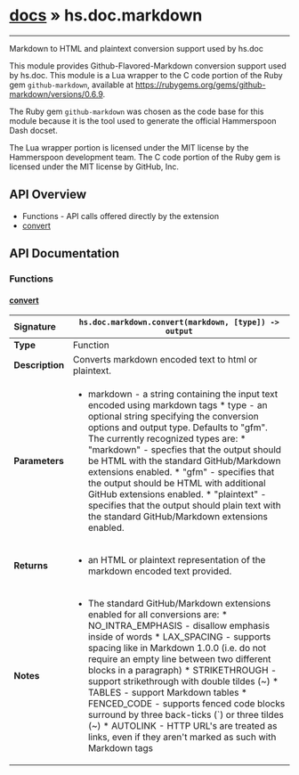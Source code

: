 # [docs](index.md) » hs.doc.markdown
---

Markdown to HTML and plaintext conversion support used by hs.doc

This module provides Github-Flavored-Markdown conversion support used by hs.doc.  This module is a Lua wrapper to the C code portion of the Ruby gem `github-markdown`, available at https://rubygems.org/gems/github-markdown/versions/0.6.9.

The Ruby gem `github-markdown` was chosen as the code base for this module because it is the tool used to generate the official Hammerspoon Dash docset.

The Lua wrapper portion is licensed under the MIT license by the Hammerspoon development team.  The C code portion of the Ruby gem is licensed under the MIT license by GitHub, Inc.

## API Overview
* Functions - API calls offered directly by the extension
 * [convert](#convert)

## API Documentation

### Functions

#### [convert](#convert)
| <span style="float: left;">**Signature**</span> | <span style="float: left;">`hs.doc.markdown.convert(markdown, [type]) -> output` </span>                                                          |
| -----------------------------------------------------|---------------------------------------------------------------------------------------------------------|
| **Type**                                             | Function |
| **Description**                                      | Converts markdown encoded text to html or plaintext. |
| **Parameters**                                       | <ul><li>markdown - a string containing the input text encoded using markdown tags * type     - an optional string specifying the conversion options and output type.  Defaults to "gfm".  The currently recognized types are:   * "markdown"  - specfies that the output should be HTML with the standard GitHub/Markdown extensions enabled.   * "gfm"       - specifies that the output should be HTML with additional GitHub extensions enabled.   * "plaintext" - specifies that the output should plain text with the standard GitHub/Markdown extensions enabled.</li></ul> |
| **Returns**                                          | <ul><li>an HTML or plaintext representation of the markdown encoded text provided.</li></ul> |
| **Notes**                                            | <ul><li>The standard GitHub/Markdown extensions enabled for all conversions are:   * NO_INTRA_EMPHASIS -  disallow emphasis inside of words   * LAX_SPACING       - supports spacing like in Markdown 1.0.0 (i.e. do not require an empty line between two different blocks in a paragraph)   * STRIKETHROUGH     - support strikethrough with double tildes (~)   * TABLES            - support Markdown tables   * FENCED_CODE       - supports fenced code blocks surround by three back-ticks (`) or three tildes (~)   * AUTOLINK          - HTTP URL's are treated as links, even if they aren't marked as such with Markdown tags</li></ul> |

